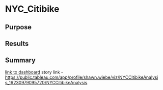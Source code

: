 # NYC_Citibike

## Purpose

## Results 

## Summary

[link to dashboard](https://public.tableau.com/app/profile/shawn.wiebe/viz/NYCCitibikeAnalysis_16230979095720/NYCCitibikeAnalysis)
story link - https://public.tableau.com/app/profile/shawn.wiebe/viz/NYCCitibikeAnalysis_16230979095720/NYCCitibikeAnalysis
